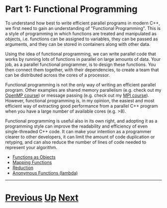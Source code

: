 # Part 1: Functional Programming

To understand how best to write efficient parallel programs in modern C++,
we first need to gain an understanding of "Functional Programming".
This is a style of programming in which functions are treated and
manipulated as objects, i.e. functions can be assigned to variables,
they can be passed as arguments, and they can be stored in containers
along with other data.

Using the idea of functional programming, we can write parallel code
that works by running lots of functions in parallel on large amounts
of data. Your job, as a parallel functional programmer, is to design
these functions. You then connect them together, with their dependencies,
to create a team that can be distributed across the cores
of a processor.

Functional programming is not the only way of writing an efficient
parallel program. Other examples are shared memory parallelism
(e.g. check out my [OpenMP course](../beginning_openmp/README.md)) or
message passing (e.g. check out my [MPI course](../beginning_mpi/README.md)).
However, functional programming is, in my opinion, the easiest and most efficient
way of extracting good performance from a parallel C++ program
when you have a large number of available cores (e.g. >8).

Functional programming is useful also in its own right, and adopting
it as a programming style can improve the readability and efficiency
of even single-threaded C++ code. It can make your intention as 
a programmer clearer to other developers, it can limit the amount
of code duplication or retyping, and can also reduce the number of
lines of code needed to represent your algorithm.

 * [Functions as Objects](functions.md)
 * [Mapping Functions](map.md)
 * [Reduction](reduce.md)
 * [Anonymous Functions (lambda)](lambda.md)

***

# [Previous](README.md) [Up](README.md) [Next](functions.md)

